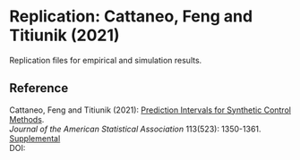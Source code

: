 # Replication: Cattaneo, Feng and Titiunik (2021)

Replication files for empirical and simulation results.

## Reference

Cattaneo, Feng and Titiunik (2021): [Prediction Intervals for Synthetic Control Methods](https://cattaneo.princeton.edu/papers/Cattaneo-Feng-Titiunik_2020_JASA.pdf).<br>
_Journal of the American Statistical Association_ 113(523): 1350-1361.<br>
[Supplemental](https://cattaneo.princeton.edu/papers/Cattaneo-Feng-Titiunik_2020_JASA--Supplement.pdf)<br>
DOI: 
